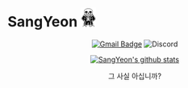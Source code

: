 # SangYeon <img src="https://github.com/AcidWater/AcidWater/blob/master/sans.gif" width="30px">

<div align=center>
 
[![Gmail Badge](https://img.shields.io/badge/guno0302@gmail.com-d14836?style=flat-square&logo=Gmail&logoColor=white&link=mailto:guno0302@gmail.com)](mailto:guno0302@gmail.com)
![Discord](https://img.shields.io/badge/김건오%237169-Discord?logo=discord&style=flat-square&color=7289DA&logoColor=white)

[![SangYeon's github stats](https://github-readme-stats.vercel.app/api?username=AcidWater&bg_color=30,0559B2,2A9E60&title_color=fff&text_color=fff)](https://github.com/anuraghazra/github-readme-stats)

그 사실 아십니까?
